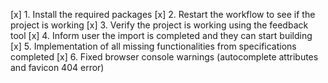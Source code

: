 [x] 1. Install the required packages
[x] 2. Restart the workflow to see if the project is working
[x] 3. Verify the project is working using the feedback tool
[x] 4. Inform user the import is completed and they can start building
[x] 5. Implementation of all missing functionalities from specifications completed
[x] 6. Fixed browser console warnings (autocomplete attributes and favicon 404 error)